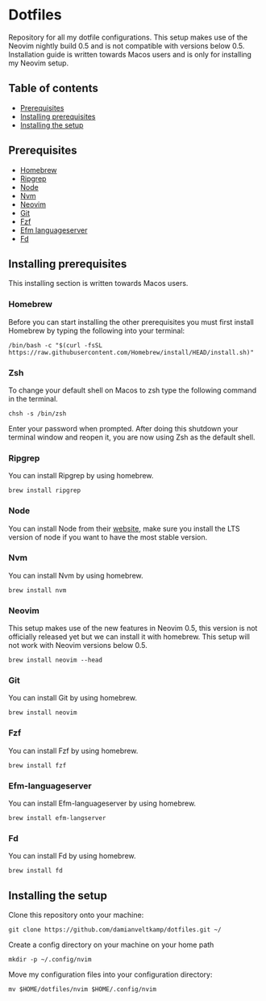 # Dotfiles

Repository for all my dotfile configurations.
This setup makes use of the Neovim nightly build 0.5 and is not compatible with versions below 0.5.
Installation guide is written towards Macos users and is only for installing my Neovim setup.

## Table of contents

- [Prerequisites](#prerequisites)
- [Installing prerequisites](#installing-prerequisites)
- [Installing the setup](#installing-the-setup)

## Prerequisites

- [Homebrew](https://brew.sh/)
- [Ripgrep](https://formulae.brew.sh/formula/ripgrep)
- [Node](https://nodejs.org/en/download/)
- [Nvm](https://formulae.brew.sh/formula/nvm)
- [Neovim](https://formulae.brew.sh/formula/neovim)
- [Git](https://formulae.brew.sh/formula/git)
- [Fzf](https://formulae.brew.sh/formula/fzf)
- [Efm languageserver](https://formulae.brew.sh/formula/efm-langserver)
- [Fd](https://formulae.brew.sh/formula/fd)

## Installing prerequisites

This installing section is written towards Macos users.

### Homebrew

Before you can start installing the other prerequisites you must first install Homebrew by typing the following
into your terminal:

```
/bin/bash -c "$(curl -fsSL https://raw.githubusercontent.com/Homebrew/install/HEAD/install.sh)"
```

### Zsh

To change your default shell on Macos to zsh type the following command in the terminal.

```
chsh -s /bin/zsh
```

Enter your password when prompted. After doing this shutdown your terminal window and reopen it, you are now using Zsh as the default shell.

### Ripgrep

You can install Ripgrep by using homebrew.

```
brew install ripgrep
```

### Node

You can install Node from their [website](https://nodejs.org/en/download/), make sure you install the LTS version of node
if you want to have the most stable version.

### Nvm

You can install Nvm by using homebrew.

```
brew install nvm
```

### Neovim

This setup makes use of the new features in Neovim 0.5, this version is not officially released yet but we can install it with homebrew.
This setup will not work with Neovim versions below 0.5.

```
brew install neovim --head
```

### Git

You can install Git by using homebrew.

```
brew install neovim
```

### Fzf

You can install Fzf by using homebrew.

```
brew install fzf
```

### Efm-languageserver

You can install Efm-languageserver by using homebrew.

```
brew install efm-langserver
```

### Fd

You can install Fd by using homebrew.

```
brew install fd
```

## Installing the setup

Clone this repository onto your machine:

```
git clone https://github.com/damianveltkamp/dotfiles.git ~/
```

Create a config directory on your machine on your home path

```
mkdir -p ~/.config/nvim
```

Move my configuration files into your configuration directory:

```
mv $HOME/dotfiles/nvim $HOME/.config/nvim
```
